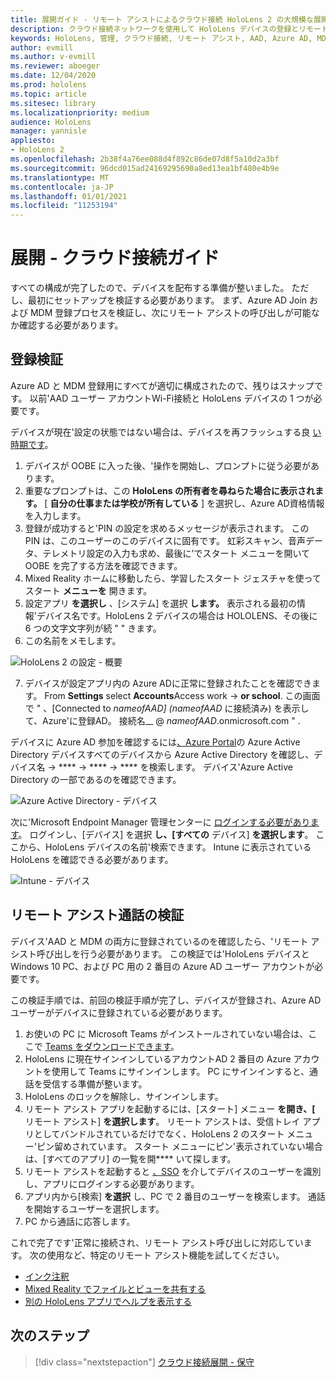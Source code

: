 ```yaml
---
title: 展開ガイド - リモート アシストによるクラウド接続 HoloLens 2 の大規模な展開 - 展開
description: クラウド接続ネットワークを使用して HoloLens デバイスの登録とリモート アシストを検証する方法
keywords: HoloLens, 管理, クラウド接続, リモート アシスト, AAD, Azure AD, MDM, モバイル デバイス管理
author: evmill
ms.author: v-evmill
ms.reviewer: aboeger
ms.date: 12/04/2020
ms.prod: hololens
ms.topic: article
ms.sitesec: library
ms.localizationpriority: medium
audience: HoloLens
manager: yannisle
appliesto:
- HoloLens 2
ms.openlocfilehash: 2b38f4a76ee088d4f892c86de07d8f5a10d2a3bf
ms.sourcegitcommit: 96dcd015ad24169295690a8ed13ea1bf480e4b9e
ms.translationtype: MT
ms.contentlocale: ja-JP
ms.lasthandoff: 01/01/2021
ms.locfileid: "11253194"
---
```

# 展開 - クラウド接続ガイド

すべての構成が完了したので、デバイスを配布する準備が整いました。 ただし、最初にセットアップを検証する必要があります。 まず、Azure AD Join および MDM 登録プロセスを検証し、次にリモート アシストの呼び出しが可能なか確認する必要があります。

## 登録検証

Azure AD と MDM 登録用にすべてが適切に構成されたので、残りはスナップです。 以前&#39;AAD ユーザー アカウントWi-Fi接続と HoloLens デバイスの 1 つが必要です。

デバイスが現在&#39;設定の状態ではない場合は、デバイスを再フラッシュする良 [い時期です](https://docs.microsoft.com/hololens/hololens-recovery#clean-reflash-the-device)。

1. デバイスが OOBE に入った後、&#39;操作を開始し、プロンプトに従う必要があります。 
1. 重要なプロンプトは、この **HoloLens の所有者を尋ねらた場合に表示されます。** [ **自分の仕事または学校が所有している** ] を選択し、Azure AD資格情報を入力します。
1. 登録が成功すると&#39;PIN の設定を求めるメッセージが表示されます。 この PIN は、このユーザーのこのデバイスに固有です。 虹彩スキャン、音声データ、テレメトリ設定の入力も求め、最後に&#39;でスタート メニューを開いて OOBE を完了する方法を確認できます。
1. Mixed Reality ホームに移動したら、学習したスタート ジェスチャを使ってスタート **メニューを** 開きます。
1. 設定アプリ **を選択し** 、[システム] を選択 **します。** 表示される最初の情報&#39;デバイス名です。HoloLens 2 デバイスの場合は HOLOLENS、その後に 6 つの文字文字列が続 &quot; &quot; きます。
1. この名前をメモします。

![HoloLens 2 の設定 - 概要](./images/hololens2-settings-about.jpg)

7. デバイスが設定アプリ内の Azure ADに正常に登録されたことを確認できます。 From **Settings** select **Accounts**Access work  ->  **or school**. この画面で &quot; 、[Connected to _nameofAAD] (nameofAAD_ に接続済み) を表示して、Azure&#39;に登録AD。 接続名__ @ _nameofAAD_.onmicrosoft.com &quot; .


デバイスに Azure AD 参加を確認するには[、Azure Portal](https://portal.azure.com/#home)の Azure Active Directory デバイスすべてのデバイスから Azure Active Directory を確認し、デバイス名  ->  ****  ->  ****  ->  **** を検索します。 デバイス&#39;Azure Active Directory の一部であるのを確認できます。


![Azure Active Directory - デバイス](./images/aad-enrollment.png)

次に&#39;Microsoft Endpoint Manager 管理センターに [ログインする必要があります](https://endpoint.microsoft.com/#home)。 ログインし、[デバイス] を選択 **し、[すべての** デバイス] **を選択します**。 ここから、HoloLens デバイスの名前&#39;検索できます。 Intune に表示されている HoloLens を確認できる必要があります。

![Intune - デバイス](./images/endpoint-all-devices-enrolled.png)

## リモート アシスト通話の検証

デバイス&#39;AAD と MDM の両方に登録されているのを確認したら、&#39;リモート アシスト呼び出しを行う必要があります。 この検証では&#39;HoloLens デバイスと Windows 10 PC、および PC 用の 2 番目の Azure AD ユーザー アカウントが必要です。

この検証手順では、前回の検証手順が完了し、デバイスが登録され、Azure AD ユーザーがデバイスに登録されている必要があります。


1. お使いの PC に Microsoft Teams がインストールされていない場合は、ここで [Teams をダウンロードできます](https://www.microsoft.com/microsoft-365/microsoft-teams/download-app)。
2. HoloLens に現在サインインしているアカウントAD 2 番目の Azure アカウントを使用して Teams にサインインします。 PC にサインインすると、通話を受信する準備が整います。
3. HoloLens のロックを解除し、サインインします。
4. リモート アシスト アプリを起動するには、[スタート] メニュー **を開き、[** リモート アシスト] **を選択します**。 リモート アシストは、受信トレイ アプリとしてバンドルされているだけでなく、HoloLens 2 のスタート メニュー&#39;ピン留めされています。 スタート メニューにピン&#39;表示されていない場合は、[すべてのアプリ] の一覧を開**** いて探します。
5. リモート アシストを起動すると [、SSO](https://docs.microsoft.com/azure/active-directory/manage-apps/what-is-single-sign-on) を介してデバイスのユーザーを識別し、アプリにログインする必要があります。
6. アプリ内から[検索] **を選択** し、PC で 2 番目のユーザーを検索します。 通話を開始するユーザーを選択します。
7. PC から通話に応答します。

これで完了です&#39;正常に接続され、リモート アシスト呼び出しに対応しています。 次の使用など、特定のリモート アシスト機能を試してください。

- [インク注釈](https://docs.microsoft.com/dynamics365/mixed-reality/remote-assist/add-annotations-hololens)
- [Mixed Reality でファイルとビューを共有する](https://docs.microsoft.com/dynamics365/mixed-reality/remote-assist/display-save-files)
- [別の HoloLens アプリでヘルプを表示する](https://docs.microsoft.com/dynamics365/mixed-reality/remote-assist/get-help-hololens-app-hololens)

## 次のステップ

> [!div class="nextstepaction"]
> [クラウド接続展開 - 保守](hololens2-cloud-connected-maintain.md)